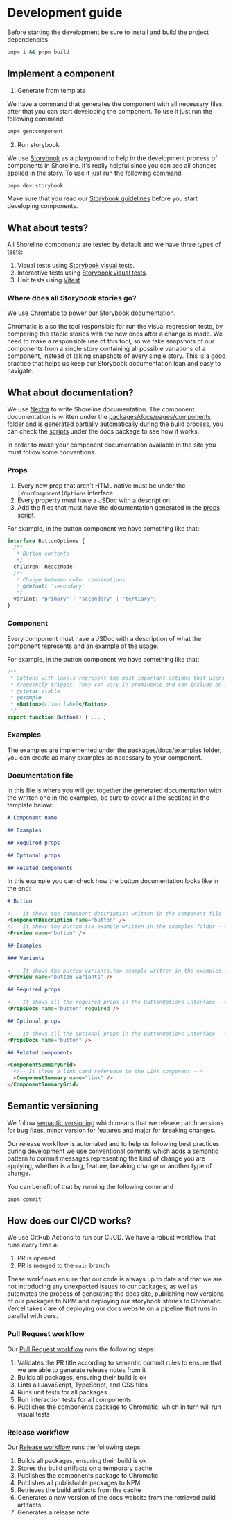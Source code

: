 # Development guide

Before starting the development be sure to install and build the project dependencies.

```bash
pnpm i && pnpm build
```

## Implement a component

1. Generate from template

We have a command that generates the component with all necessary files, after that you can start developing the component. To use it just run the following command.

```sh
pnpm gen:component
```

2. Run storybook

We use [Storybook](https://storybook.js.org/) as a playground to help in the development process of components in Shoreline. It's really helpful since you can see all changes applied in the story. To use it just run the following command.

```sh
pnpm dev:storybook
```

<!-- TODO: Maybe update the Storybook guidelines in case they move to a GH discussion or docs -->

Make sure that you read our [Storybook guidelines](https://github.com/vtex/shoreline/issues/1455) before you start developing components.

## What about tests?

All Shoreline components are tested by default and we have three types of tests:

1. Visual tests using [Storybook visual tests](https://storybook.js.org/docs/writing-tests/visual-testing).
2. Interactive tests using [Storybook visual tests](https://storybook.js.org/docs/writing-stories/play-function/).
3. Unit tests using [Vitest](https://vitest.dev/)

### Where does all Storybook stories go?

<!-- TODO: Add link to our public Storybook URL here once we upgrade Chromatic -->

We use [Chromatic](https://www.chromatic.com/) to power our Storybook documentation.

Chromatic is also the tool responsible for run the visual regression tests, by comparing the stable stories with the new ones after a change is made. We need to make a responsible use of this tool, so we take snapshots of our components from a single story containing all possible variations of a component, instead of taking snapshots of every single story. This is a good practice that helps us keep our Storybook documentation lean and easy to navigate.

## What about documentation?

We use [Nextra](https://nextra.site/) to write Shoreline documentation. The component documentation is written under the [packages/docs/pages/components](https://github.com/vtex/shoreline/tree/main/packages/docs/pages/components) folder and is generated partially automatically during the build process, you can check the [scripts](https://github.com/vtex/shoreline/tree/main/packages/docs/scripts) under the docs package to see how it works.

In order to make your component documentation available in the site you must follow some conventions.

### Props

1. Every new prop that aren't HTML native must be under the `[YourComponent]Options` interface.
2. Every property must have a JSDoc with a description.
3. Add the files that must have the documentation generated in the [props script](https://github.com/vtex/shoreline/blob/main/packages/docs/scripts/build-props.mjs#L10).

For example, in the button component we have something like that:

```ts
interface ButtonOptions {
  /**
   * Button contents
   */
  children: ReactNode;
  /**
   * Change between color combinations.
   * @default 'secondary'
   */
  variant: "primary" | "secondary" | "tertiary";
}
```

### Component

Every component must have a JSDoc with a description of what the component represents and an example of the usage.

For example, in the button component we have something like that:

```ts
/**
 * Buttons with labels represent the most important actions that users
 * frequently trigger. They can vary in prominence and can include an icon.
 * @status stable
 * @example
 * <Button>Action label</Button>
 */
export function Button() { ... }
```

### Examples

The examples are implemented under the [packages/docs/examples](https://github.com/vtex/shoreline/tree/main/packages/docs/examples) folder, you can create as many examples as necessary to your component.

### Documentation file

In this file is where you will get together the generated documentation with the written one in the examples, be sure to cover all the sections in the template below:

```md
# Component name

## Examples

## Required props

## Optional props

## Related components
```

In this example you can check how the button documentation looks like in the end:

```md
# Button

<!-- It shows the component description written in the component file -->
<ComponentDescription name="button" />
<!-- It shows the button.tsx example written in the examples folder -->
<Preview name="button" />

## Examples

### Variants

<!-- It shows the button-variants.tsx example written in the examples folder -->
<Preview name="button-variants" />

## Required props

<!-- It shows all the required props in the ButtonOptions interface -->
<PropsDocs name="button" required />

## Optional props

<!-- It shows all the optional props in the ButtonOptions interface -->
<PropsDocs name="button" />

## Related components

<ComponentSummaryGrid>
  <!-- It shows a link card reference to the Link component -->
  <ComponentSummary name="link" />
</ComponentSummaryGrid>
```

## Semantic versioning

We follow [semantic versioning](https://semver.org/) which means that we release patch versions for bug fixes, minor version for features and major for breaking changes.

Our release workflow is automated and to help us following best practices during development we use [conventional commits](https://www.conventionalcommits.org/en/v1.0.0/) which adds a semantic pattern to commit messages representing the kind of change you are applying, whether is a bug, feature, breaking change or another type of change.

You can benefit of that by running the following command

```sh
pnpm commit
```

## How does our CI/CD works?

We use GitHub Actions to run our CI/CD. We have a robust workflow that runs every time a:

1. PR is opened
2. PR is merged to the `main` branch

These workflows ensure that our code is always up to date and that we are not introducing any unexpected issues to our packages, as well as automates the process of generating the docs site, publishing new versions of our packages to NPM and deploying our storybook stories to Chromatic. Vercel takes care of deploying our docs website on a pipeline that runs in parallel with ours.

### Pull Request workflow

Our [Pull Request workflow](.github/workflows/pr.yml) runs the following steps:

1. Validates the PR title according to semantic commit rules to ensure that we are able to generate release notes from it
2. Builds all packages, ensuring their build is ok
3. Lints all JavaScript, TypeScript, and CSS files
4. Runs unit tests for all packages
5. Run interaction tests for all components
6. Publishes the components package to Chromatic, which in turn will run visual tests

### Release workflow

Our [Release workflow](.github/workflows/release.yml) runs the following steps:

1. Builds all packages, ensuring their build is ok
2. Stores the build artifacts on a temporary cache
3. Publishes the components package to Chromatic
4. Publishes all publishable packages to NPM
5. Retrieves the build artifacts from the cache
6. Generates a new version of the docs website from the retrieved build artifacts
7. Generates a release note
